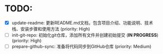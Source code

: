 # TODO:

- [x] update-readme: 更新README.md文档，包含项目介绍、功能说明、技术栈、安装步骤和使用方法 (priority: High)
- [ ] init-git-repo: 初始化git仓库，添加所有文件并创建初始提交 (**IN PROGRESS**) (priority: High)
- [ ] prepare-github-sync: 准备将代码同步到GitHub仓库 (priority: Medium)
